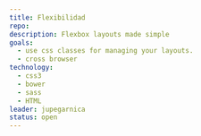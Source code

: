 ```yaml
---
title: Flexibilidad
repo:
description: Flexbox layouts made simple
goals:
  - use css classes for managing your layouts.
  - cross browser
technology:
  - css3
  - bower
  - sass
  - HTML
leader: jupegarnica
status: open
---
```

